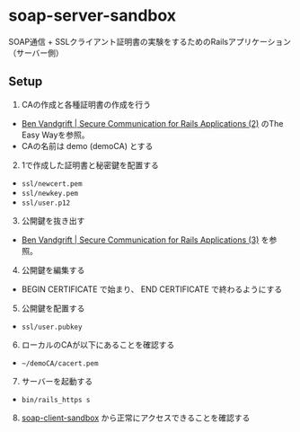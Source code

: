 # soap-server-sandbox

SOAP通信 + SSLクライアント証明書の実験をするためのRailsアプリケーション（サーバー側）

## Setup

1. CAの作成と各種証明書の作成を行う
  - [Ben Vandgrift | Secure Communication for Rails Applications (2)](http://ben.vandgrift.com/2011/05/13/secure_communication_rails_2.html) のThe Easy Wayを参照。
  - CAの名前は demo (demoCA) とする
2. 1で作成した証明書と秘密鍵を配置する
  - `ssl/newcert.pem`
  - `ssl/newkey.pem`
  - `ssl/user.p12`
3. 公開鍵を抜き出す
  - [Ben Vandgrift | Secure Communication for Rails Applications (3)](http://ben.vandgrift.com/2011/06/17/secure_communication_rails_3.html) を参照。
4. 公開鍵を編集する
  - BEGIN CERTIFICATE で始まり、 END CERTIFICATE で終わるようにする
5. 公開鍵を配置する
  - `ssl/user.pubkey`
6. ローカルのCAが以下にあることを確認する
  - `~/demoCA/cacert.pem`
7. サーバーを起動する
  - `bin/rails_https s`
8. [soap-client-sandbox](https://github.com/JunichiIto/soap-client-sandbox) から正常にアクセスできることを確認する
